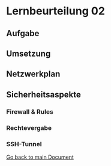# Lernbeurteilung 02

## Aufgabe

## Umsetzung

## Netzwerkplan

## Sicherheitsaspekte

### Firewall & Rules

### Rechtevergabe

### SSH-Tunnel





[Go back to main Document](https://github.com/Daddey69/Modul_300/blob/master/README.md)
